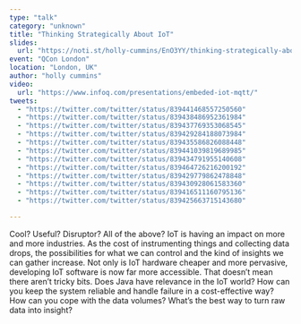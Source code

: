 ```yaml
---
type: "talk"
category: "unknown"
title: "Thinking Strategically About IoT"
slides:
  url: "https://noti.st/holly-cummins/EnO3YY/thinking-strategically-about-iot"
event: "QCon London"
location: "London, UK"
author: "holly cummins"
video:
  url: "https://www.infoq.com/presentations/embeded-iot-mqtt/"
tweets:
  - "https://twitter.com/twitter/status/839441468557250560"
  - "https://twitter.com/twitter/status/839438486952361984"
  - "https://twitter.com/twitter/status/839437769353068545"
  - "https://twitter.com/twitter/status/839429284188073984"
  - "https://twitter.com/twitter/status/839435586826088448"
  - "https://twitter.com/twitter/status/839441039819689985"
  - "https://twitter.com/twitter/status/839434791955140608"
  - "https://twitter.com/twitter/status/839464726216200192"
  - "https://twitter.com/twitter/status/839429779862478848"
  - "https://twitter.com/twitter/status/839430928061583360"
  - "https://twitter.com/twitter/status/839416511160795136"
  - "https://twitter.com/twitter/status/839425663715143680"

---
```

Cool? Useful? Disruptor? All of the above? IoT is having an impact on more and more industries. As the cost of instrumenting things and collecting data drops, the possibilities for what we can control and the kind of insights we can gather increase. Not only is IoT hardware cheaper and more pervasive, developing IoT software is now far more accessible. That doesn’t mean there aren’t tricky bits. Does Java have relevance in the IoT world? How can you keep the system reliable and handle failure in a cost-effective way? How can you cope with the data volumes? What’s the best way to turn raw data into insight?